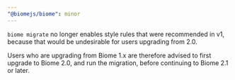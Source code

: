 ```yaml
---
"@biomejs/biome": minor
---
```


`biome migrate` no longer enables style rules that were recommended in v1,
because that would be undesirable for users upgrading from 2.0.

Users who are upgrading from Biome 1.x are therefore advised to first upgrade to
Biome 2.0, and run the migration, before continuing to Biome 2.1 or later.
